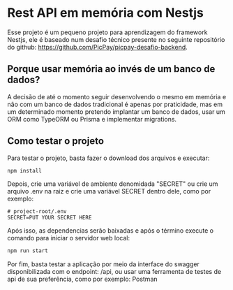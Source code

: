 # Rest API em memória com Nestjs

Esse projeto é um pequeno projeto para aprendizagem do framework Nestjs, ele é baseado num desafio técnico presente no seguinte repositório do github: https://github.com/PicPay/picpay-desafio-backend.

## Porque usar memória ao invés de um banco de dados?

A decisão de até o momento seguir desenvolvendo o mesmo em memória e não com um banco de dados tradicional é apenas por praticidade, mas em um determinado momento pretendo implantar um banco de dados, usar um ORM como TypeORM ou Prisma e implementar migrations.

## Como testar o projeto

Para testar o projeto, basta fazer o download dos arquivos e executar:
```bash
npm install
```

Depois, crie uma variável de ambiente denomidada "SECRET" ou crie um arquivo .env na raiz e crie uma variável SECRET dentro dele, como por exemplo:
```
# project-root/.env
SECRET=PUT YOUR SECRET HERE
```

Após isso, as dependencias serão baixadas e após o término execute o comando para iniciar o servidor web local:
```bash
npm run start
```

Por fim, basta testar a aplicação por meio da interface do swagger disponibilizada com o endpoint: /api, ou usar uma ferramenta de testes de api de sua preferência, como por exemplo: Postman
